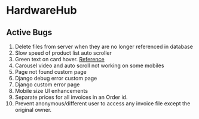 # HardwareHub

## Active Bugs

1. Delete files from server when they are no longer referenced in database
2. Slow speed of product list auto scroller
3. Green text on card hover. [Reference](https://HardwareHub-ca.herokuapp.com/ram/)
4. Carousel video and auto scroll not working on some mobiles
5. Page not found custom page
6. Django debug error custom page
8. Django custom error page
9. Mobile size UI enhancements
10. Separate prices for all invoices in an Order id.
11. Prevent anonymous/different user to access any invoice file except the original owner.
